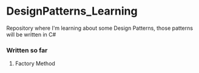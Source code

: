 # DesignPatterns_Learning

Repository where I'm learning about some Design Patterns, those patterns will be written in C#

### Written so far

1. Factory Method